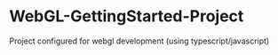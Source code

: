 # WebGL-GettingStarted-Project
 Project configured for webgl development (using typescript/javascript)
